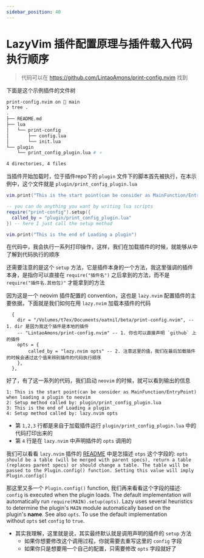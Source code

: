 ```yaml
---
sidebar_position: 40
---
```


# LazyVim 插件配置原理与插件载入代码执行顺序

> 代码可以在 https://github.com/LintaoAmons/print-config.nvim 找到

下面是这个示例插件的文件树

```bash
print-config.nvim on  main
❯ tree .
.
├── README.md
├── lua
│   └── print-config
│       ├── config.lua
│       └── init.lua
└── plugin
    └── print_config_plugin.lua # ⭐️

4 directories, 4 files
```

当插件开始加载时，位于插件repo下的 `plugin` 文件下的脚本首先被执行，在本示例中，这个文件就是 `plugin/print_config_plugin.lua` 

```lua title=plugin/print_config_plugin.lua
vim.print("This is the start point(can be consider as MainFunction/EntryPoint) when loading a plugin to neovim")

-- you can do anything you want by writing lua scripts
require("print-config").setup({
  called_by = "plugin/print_config_plugin.lua"
}) -- here I just call the setup method

vim.print("This is the end of Loading a plugin")
```

在代码中，我会执行一系列打印操作，这样，我们在加载插件的时候，就能够从中了解到代码执行的顺序

还需要注意的是这个 `setup` 方法，它是插件本身的一个方法，我这里强调的插件本身，是指你可以直接在 `require("插件名")` 之后拿到的方法，而不是 `require("插件名.其他包)"` 才能拿到的方法

因为这是一个 neovim 插件配置的 convention，这也是 `lazy.nvim` 配置插件的主要依据，下面就是我们如何在用 `lazy.nvim` 加载本插件的代码

```
  {
    dir = "/Volumes/t7ex/Documents/oatnil/beta/print-config.nvim", -- 1. dir 是因为我这个插件是本地的插件
    -- "LintaoAmons/print-config.nvim" -- 1. 你也可以直接声明 `github` 上的插件
    opts = {
        called_by = "lazy.nvim opts" -- 2. 注意这里的值，我们在最后加载插件的时候会通过这个值来辨别插件的代码执行顺序
    },
  },
```

好了，有了这一系列的代码，我们启动 `neovim` 的时候，就可以看到输出的信息

```
1: This is the start point(can be consider as MainFunction/EntryPoint) when loading a plugin to neovim
2: Setup method called by: plugin/print_config_plugin.lua
3: This is the end of Loading a plugin
4: Setup method called by: lazy.nvim opts
```

- 第 `1,2,3` 行都是来自于加载插件运行 `plugin/print_config_plugin.lua` 中的代码打印出来的
- 第 `4` 行是在 `lazy.nvim` 中声明插件的 `opts` 调用的

我们可以看看 `lazy.nvim` 插件的 [README](https://github.com/folke/lazy.nvim#-plugin-spec) 中是怎描述 `otps` 这个字段的: `opts should be a table (will be merged with parent specs), return a table (replaces parent specs) or should change a table. The table will be passed to the Plugin.config() function. Setting this value will imply Plugin.config()`

那这里又多一个 `Plugin.config()` function, 我们再来看看这个字段的描述: `config` is executed when the plugin loads. The default implementation will automatically run `require(MAIN).setup(opts)`. Lazy uses several heuristics to determine the plugin's `MAIN` module automatically based on the plugin's **name**. See also `opts`. To use the default implementation without `opts` set `config` to `true`.

- 其实我理解，这里就是说，其实最终默认就是调用声明的插件的 `setup` 方法
	- 如果你想要修改这个调用过程，你就需要去重写这里的 `config` 字段
	- 如果你只是想要用一个自己的配置，只需要修改 `opts` 字段就好了
